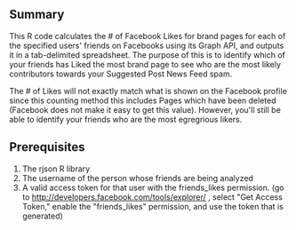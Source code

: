 ## Summary

This R code calculates the # of Facebook Likes for brand pages for each of the specified users' friends on Facebooks using its Graph API, and outputs it in a tab-delimited spreadsheet. The purpose of this is to identify which of your friends has Liked the most brand page to see who are the most likely contributors towards your Suggested Post News Feed spam.


The # of Likes will not exactly match what is shown on the Facebook profile since this counting method this includes Pages which have been deleted (Facebook does not make it easy to get this value). However, you'll still be able to identify your friends who are the most egregrious likers.

## Prerequisites

1. The rjson R library
2. The username of the person whose friends are being analyzed
3. A valid access token for that user with the friends_likes permission. (go to http://developers.facebook.com/tools/explorer/ , select "Get Access Token," enable the "friends_likes" permission, and use the token that is generated)

